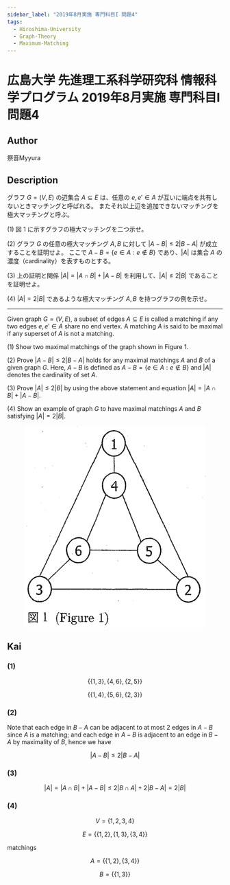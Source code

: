 ```yaml
---
sidebar_label: "2019年8月実施 専門科目I 問題4"
tags:
  - Hiroshima-University
  - Graph-Theory
  - Maximum-Matching
---
```

# 広島大学 先進理工系科学研究科 情報科学プログラム 2019年8月実施 専門科目I 問題4

## **Author**
祭音Myyura

## **Description**
グラフ $G = (V, E)$ の辺集合 $A \subseteq E$ は、任意の $e, e' \in A$ が互いに端点を共有しないときマッチングと呼ばれる。
またそれ以上辺を追加できないマッチングを極大マッチングと呼ぶ。

(1) 図 1 に示すグラフの極大マッチングを二つ示せ。

(2) グラフ $G$ の任意の極大マッチング $A, B$ に対して $|A - B| \leq 2|B - A|$ が成立することを証明せよ。
ここで $A - B = \{ e \in A : e \notin B \}$ であり、$|A|$ は集合 $A$ の濃度（cardinality）を表すものとする。

(3) 上の証明と関係 $|A| = |A \cap B| + |A - B|$ を利用して、$|A| \leq 2|B|$ であることを証明せよ。

(4) $|A| = 2|B|$ であるような極大マッチング $A, B$ を持つグラフの例を示せ。

------------------------------

Given graph $G = (V, E)$, a subset of edges $A \subseteq E$ is called a matching if any two edges $e, e' \in A$ share no end vertex.
A matching $A$ is said to be maximal if any superset of $A$ is not a matching.

(1) Show two maximal matchings of the graph shown in Figure 1.

(2) Prove $|A - B| \leq 2|B - A|$ holds for any maximal matchings $A$ and $B$ of a given graph $G$. Here, $A - B$ is defined as $A - B = \{ e \in A : e \notin B \}$ and $|A|$ denotes the cardinality of set $A$.

(3) Prove $|A| \leq 2|B|$ by using the above statement and equation $|A| = |A \cap B| + |A - B|$.

(4) Show an example of graph $G$ to have maximal matchings $A$ and $B$ satisfying $|A| = 2|B|$.

<figure style="text-aligned:center;">
  <img src="https://raw.githubusercontent.com/Myyura/the_kai_project_assets/main/kakomonn/hiroshima_university/ASE/is_201908_senmon_I_4_p1.png" width="440" height="470" alt=""/>
</figure>

## **Kai**
### (1)

$$
\{\{1,3\}, \{4, 6\}, \{2, 5\}\}
$$

$$
\{\{1,4\}, \{5, 6\}, \{2, 3\}\}
$$

### (2)
Note that each edge in $B - A$ can be adjacent to at most $2$ edges in $A - B$ since $A$ is a matching; and each edge in $A - B$ is adjacent to an edge in $B -A$ by maximality of $B$, hence we have

$$
|A - B| \leq 2|B - A|
$$

### (3)

$$
|A| = |A \cap B| + |A - B| \leq 2|B \cap A| + 2|B - A| = 2|B|
$$

### (4)

$$
V = \{1, 2, 3, 4\}
$$

$$
E = \{\{1, 2\}, \{1, 3\}, \{3, 4\}\}
$$

matchings

$$
A = \{\{1, 2\}, \{3, 4\}\}
$$

$$
B = \{\{1, 3\}\}
$$
